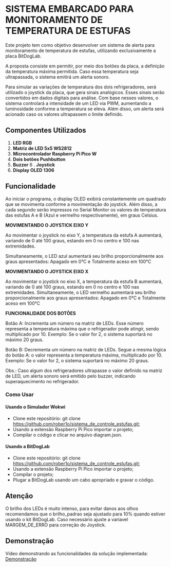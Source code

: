# SISTEMA EMBARCADO PARA MONITORAMENTO DE TEMPERATURA DE ESTUFAS

Este projeto tem como objetivo desenvolver um sistema de alerta para monitoramento de temperatura de estufas, utilizando exclusivamente a placa BitDogLab.

A proposta consiste em permitir, por meio dos botões da placa, a definição da temperatura máxima permitida. Caso essa temperatura seja ultrapassada, o sistema emitirá um alerta sonoro.

Para simular as variações de temperatura dos dois refrigeradores, será utilizado o joystick da placa, que gera sinais analógicos. Esses sinais serão convertidos em dados digitais para análise. Com base nesses valores, o sistema controlará a intensidade de um LED via PWM, aumentando a luminosidade conforme a temperatura se eleva. Além disso, um alerta será acionado caso os valores ultrapassem o limite definido.
 

## Componentes Utilizados

1. **LED RGB** 
2. **Matriz de LED 5x5 WS2812** 
3. **Microcontrolador Raspberry Pi Pico W**
4. **Dois botões Pushbutton**
5. **Buzzer**
6 . **Joystick**
7. **Display OLED 1306**

## Funcionalidade

Ao iniciar o programa, o display OLED exibirá constantemente um quadrado que se movimenta conforme a movimentação do joystick.
Além disso, a cada segundo serão impressos no Serial Monitor os valores de temperatura das estufas A e B (Azul e vermelho respectivamente), em graus Celsius.

**MOVIMENTANDO O JOYSTICK EIXO Y**

Ao movimentar o joystick no eixo Y, a temperatura da estufa A aumentará, variando de 0 até 100 graus, estando em 0 no centro e 100 nas extremidades.

Simultaneamente, o LED azul aumentará seu brilho proporcionalmente aos graus apresentados: Apagado em 0°C e  Totalmente aceso em 100°C

**MOVIMENTANDO O JOYSTICK EIXO X**

Ao movimentar o joystick no eixo X, a temperatura da estufa B aumentará, variando de 0 até 100 graus, estando em 0 no centro e 100 nas extremidades.
Simultaneamente, o LED vermelho aumentará seu brilho proporcionalmente aos graus apresentados: Apagado em 0°C e Totalmente aceso em 100°C

**FUNCIONALIDADE DOS BOTÕES**

Botão A: Incrementa um número na matriz de LEDs. Esse número representa a temperatura máxima que o refrigerador pode atingir, sendo multiplicado por 10.
Exemplo: Se o valor for 2, o sistema suportará no máximo 20 graus.

Botão B: Decrementa um número na matriz de LEDs. Segue a mesma lógica do botão A: o valor representa a temperatura máxima, multiplicado por 10.
Exemplo: Se o valor for 2, o sistema suportará no máximo 20 graus.

Obs.: Caso algum dos refrigeradores ultrapasse o valor definido na matriz de LED, um alerta sonoro será emitido pelo buzzer, indicando superaquecimento no refrigerador.

### Como Usar

#### Usando o Simulador Wokwi

- Clone este repositório: git clone https://github.com/rober1o/sistema_de_controle_estufas.git;
- Usando a extensão Raspberry Pi Pico importar o projeto;
- Compilar o código e clicar no arquivo diagram.json.

#### Usando a BitDogLab

- Clone este repositório: git clone https://github.com/rober1o/sistema_de_controle_estufas.git;
- Usando a extensão Raspberry Pi Pico importar o projeto;
- Compilar o projeto;
- Plugar a BitDogLab usando um cabo apropriado e gravar o código.

## Atenção

O brilho dos LEDs é muito intenso, para evitar danos aos olhos recomendamos que o brilho_padrao seja ajustado para 10% quando estiver usando o kit BitDogLab.
 Caso necessário ajuste a variavel MARGEM_DE_ERRO para correção do Joystick.
## Demonstração

<!-- TODO: adicionar link do vídeo -->
Vídeo demonstrando as funcionalidades da solução implementada: [Demonstração](https://youtu.be/zpcZVFU3s7A)
